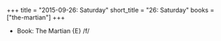 +++
title = "2015-09-26: Saturday"
short_title = "26: Saturday"
books = ["the-martian"]
+++


* Book: The Martian {E} /f/
